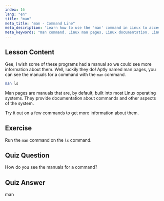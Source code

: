 ```yaml
---
index: 16
lang: "en"
title: "man"
meta_title: "man - Command Line"
meta_description: "Learn how to use the 'man' command in Linux to access command manuals. Discover essential Linux documentation for beginners and improve your command-line skills."
meta_keywords: "man command, Linux man pages, Linux documentation, Linux tutorial, command line guide, beginner Linux"
---
```


## Lesson Content

Gee, I wish some of these programs had a manual so we could see more information about them. Well, luckily they do! Aptly named man pages, you can see the manuals for a command with the `man` command.

```bash
man ls
```

Man pages are manuals that are, by default, built into most Linux operating systems. They provide documentation about commands and other aspects of the system.

Try it out on a few commands to get more information about them.

## Exercise

Run the `man` command on the `ls` command.

## Quiz Question

How do you see the manuals for a command?

## Quiz Answer

man
